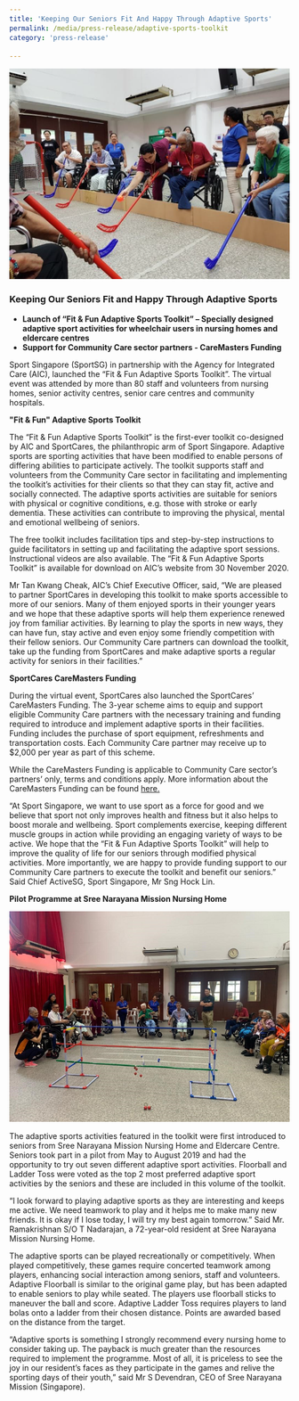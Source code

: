 ```yaml
---
title: 'Keeping Our Seniors Fit And Happy Through Adaptive Sports'
permalink: /media/press-release/adaptive-sports-toolkit
category: 'press-release'

---
```



![Adaptive Sports Toolkit](/images/adaptive_sports_toolkit_v2.png)

### Keeping Our Seniors Fit and Happy Through Adaptive Sports

* __Launch of “Fit & Fun Adaptive Sports Toolkit” – Specially designed adaptive sport activities for wheelchair users in nursing homes and eldercare centres__
* __Support for Community Care sector partners - CareMasters Funding__

Sport Singapore (SportSG) in partnership with the Agency for Integrated Care (AIC), launched the “Fit & Fun Adaptive Sports Toolkit”.  The virtual event was attended by more than 80 staff and volunteers from nursing homes, senior activity centres, senior care centres and community hospitals.

__"Fit & Fun" Adaptive Sports Toolkit__

The “Fit & Fun Adaptive Sports Toolkit” is the first-ever toolkit co-designed by AIC and SportCares, the philanthropic arm of Sport Singapore. Adaptive sports are sporting activities that have been modified to enable persons of differing abilities to participate actively. The toolkit supports staff and volunteers from the Community Care sector in facilitating and implementing the toolkit’s activities for their clients so that they can stay fit, active and socially connected. The adaptive sports activities are suitable for seniors with physical or cognitive conditions, e.g. those with stroke or early dementia. These activities can contribute to improving the physical, mental and emotional wellbeing of seniors.

The free toolkit includes facilitation tips and step-by-step instructions to guide facilitators in setting up and facilitating the adaptive sport sessions. Instructional videos are also available. The “Fit & Fun Adaptive Sports Toolkit” is available for download on AIC’s website from 30 November 2020.

Mr Tan Kwang Cheak, AIC’s Chief Executive Officer, said, “We are pleased to partner SportCares in developing this toolkit to make sports accessible to more of our seniors.  Many of them enjoyed sports in their younger years and we hope that these adaptive sports will help them experience renewed joy from familiar activities. By learning to play the sports in new ways, they can have fun, stay active and even enjoy some friendly competition with their fellow seniors. Our Community Care partners can download the toolkit, take up the funding from SportCares and make adaptive sports a regular activity for seniors in their facilities.”

__SportCares CareMasters Funding__

During the virtual event, SportCares also launched the SportCares’ CareMasters Funding. The 3-year scheme aims to equip and support eligible Community Care partners with the necessary training and funding required to introduce and implement adaptive sports in their facilities. Funding includes the purchase of sport equipment, refreshments and transportation costs. Each Community Care partner may receive up to $2,000 per year as part of this scheme.

While the CareMasters Funding is applicable to Community Care sector’s partners’ only, terms and conditions apply. More information about the CareMasters Funding can be found [here.](https://sportcares.sportsingapore.gov.sg/programme-and-impact/adaptive-sports-toolkit/)

“At Sport Singapore, we want to use sport as a force for good and we believe that sport not only improves health and fitness but it also helps to boost morale and wellbeing.  Sport complements exercise, keeping different muscle groups in action while providing an engaging variety of ways to be active. We hope that the “Fit & Fun Adaptive Sports Toolkit” will help to improve the quality of life for our seniors through modified physical activities. More importantly, we are happy to provide funding support to our Community Care partners to execute the toolkit and benefit our seniors.” Said Chief ActiveSG, Sport Singapore, Mr Sng Hock Lin.

__Pilot Programme at Sree Narayana Mission Nursing Home__

![Adaptive Sports Toolkit 2](/images/adaptive_sports_toolkit_v3.png)

The adaptive sports activities featured in the toolkit were first introduced to seniors from Sree Narayana Mission Nursing Home and Eldercare Centre. Seniors took part in a pilot from May to August 2019 and had the opportunity to try out seven different adaptive sport activities.  Floorball and Ladder Toss were voted as the top 2 most preferred adaptive sport activities by the seniors and these are included in this volume of the toolkit. 

“I look forward to playing adaptive sports as they are interesting and keeps me active. We need teamwork to play and it helps me to make many new friends. It is okay if I lose today, I will try my best again tomorrow.” Said Mr. Ramakrishnan S/O T Nadarajan, a 72-year-old resident at Sree Narayana Mission Nursing Home.

The adaptive sports can be played recreationally or competitively. When played competitively, these games require concerted teamwork among players, enhancing
social interaction among seniors, staff and volunteers. Adaptive Floorball is similar to the original game play, but has been adapted to enable seniors to play while seated.  The players use floorball sticks to maneuver the ball and score. Adaptive Ladder Toss requires players to land bolas onto a ladder from their chosen distance. Points are awarded based on the distance from the target.

“Adaptive sports is something I strongly recommend every nursing home to consider taking up. The payback is much greater than the resources required to implement the programme. Most of all, it is priceless to see the joy in our resident’s faces as they participate in the games and relive the sporting days of their youth,” said Mr S Devendran, CEO of Sree Narayana Mission (Singapore).
